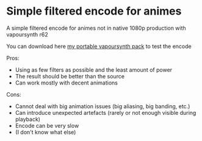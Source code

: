 # Simple filtered encode for animes
A simple filtered encode for animes not in native 1080p production with vapoursynth r62

You can download here [my portable vapoursynth pack](https://www.dropbox.com/s/u024mm8e8fobr2o) to test the encode

Pros:
- Using as few filters as possible and the least amount of power
- The result should be better than the source
- Can work mostly with decent animations

Cons:
- Cannot deal with big animation issues (big aliasing, big banding, etc.)
- Can introduce unexpected artefacts (rarely or not enough visible during playback)
- Encode can be very slow
- (I don't know what else)
